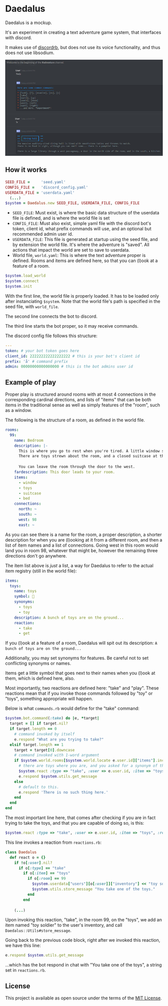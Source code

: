 # Daedalus

Daedalus is a mockup.

It's an experiment in creating a text adventure game system, that interfaces with discord.

It makes use of [discordrb](https://github.com/meew0/discordrb), but does not use its voice functionality, and thus does not use libsodium.

![Discord screenshot](readme/00.png)

## How it works

```ruby
SEED_FILE =     'seed.yaml'
CONFIG_FILE =   'discord_config.yaml'
USERDATA_FILE = 'userdata.yaml'
  (...)
$system = Daedalus.new SEED_FILE, USERDATA_FILE, CONFIG_FILE
```

* `SEED_FILE`: Must exist, is where the basic data structure of the userdata file is defined, and is where the world file is set
* `CONFIG_FILE`: Must also exist, simple yaml file with the discord bot's token, client id, what prefix commands will use, and an optional but recommended admin user id.
* `USERDATA_FILE`: This file is generated at startup using the seed file, and by extension the world file. It's where the adventure is "saved". All actions that impact the world are set to save to userdata.
* World file, `world.yaml`: This is where the text adventure proper is defined. Rooms and items are defined here, so that you can (l)ook at a feature of a room.

```ruby
$system.load_world
$system.connect
$system.init
```

With the first line, the world file is properly loaded. It has to be loaded only after instanciating `$system`. Note that the world file's path is specified in the seed file, with `world_file`.

The second line connects the bot to discord.

The third line starts the bot proper, so it may receive commands.

The discord config file follows this structure:

```yaml
---
token: # your bot token goes here
client_id: 222222222222222222 # this is your bot's client id
prefix: 'å' # command prefix
admin: 00000000000000000 # this is the bot admins user id
```

## Example of play

Proper play is structured around rooms with at most 4 connections in the corresponding cardinal directions, and lists of "items" that can be both items in the traditional sense as well as simply features of the "room", such as a window.

The following is the structure of a room, as defined in the world file.

```yaml
rooms:
  99:
    name: Bedroom
    description: |-
      This is where you go to rest when you're tired. A little window sits at the eastern wall, peeking at the outside world.
      There are toys strewn about the room, and a closed suitcase at the foot of your bed.

      You can leave the room through the door to the west.
    fardescription: This door leads to your room.
    items:
      - window
      - toys
      - suitcase
      - bed
    connections:
      north: ~
      south: ~
      west: 98
      east: ~
```

As you can see there is a name for the room, a proper description, a shorter description for when you are (l)ooking at it from a different room, and then a list of item names and a list of connections. Going west in this room would land you in room 98, whatever that might be, however the remaining three directions don't go anywhere.

The item list above is *just* a list, a way for Daedalus to refer to the actual item registry (still in the world file):

```yaml
items:
  toys:
    name: toys
    symbol: 🐩
    synonyms:
      - toys
      - toy
    description: A bunch of toys are on the ground...
    reaction:
      - take
      - get
```

If you (l)ook at a feature of a room, Daedalus will spit out its description: `A bunch of toys are on the ground...`

Additionally, you may set synonyms for features. Be careful not to set conflicting synonyms or names.

Items get a little symbol that goes next to their names when you (l)ook at them, which is defined here, also.

Most importantly, two reactions are defined here: "take" and "play". These reactions mean that if you invoke those commands followed by "toy" or "toys", something appropriate will happen.

Below is what `commands.rb` would define for the "take" command:

```ruby
$system.bot.command(:take) do |e, *target|
  target = [] if target.nil?
  if target.length == 0
    # command invoked by itself
    e.respond "What are you trying to take?"
  elsif target.length == 1
    target = target[0].downcase
    # command invoked with 1-word argument
    if $system.world.rooms[$system.world.locate e.user.id]["items"].include?("toys") && $system.world.items["toys"]["synonyms"].include?(target)
      # there are toys where you are, and you asked for a synonym of the toys item.
      $system.react :type => "take", :user => e.user.id, :item => "toys", :room => ($system.world.locate e.user.id)
      e.respond $system.utils.get_message
    else
      # default to this.
      e.respond 'There is no such thing here.'
    end
  end
end
```

The most important line here, that comes after checking if you are in fact trying to take the toys, and that you are capable of doing so, is this:

```ruby
$system.react :type => "take", :user => e.user.id, :item => "toys", :room => ($system.world.locate e.user.id)
```

This line invokes a reaction from `reactions.rb`:

```ruby
class Daedalus
  def react o = {}
    if !o[:user].nil?
      if o[:type] == "take"
        if o[:item] == "toys"
          if o[:room] == 99
            $system.userdata["users"][o[:user]]["inventory"] << "toy soldier"
            $system.utils.store_message "You take one of the toys."
          end
        end

    (...)
```

Upon invoking this reaction, "take", in the room 99, on the "toys", we add an item named "toy soldier" to the user's inventory,
and call `Daedalus::Utils#store_message`.

Going back to the previous code block, right after we invoked this reaction, we have this line:

```ruby
e.respond $system.utils.get_message
```

...which has the bot respond in chat with "You take one of the toys", a string set in `reactions.rb`.

## License

This project is available as open source under the terms of the [MIT License](http://opensource.org/licenses/MIT).
